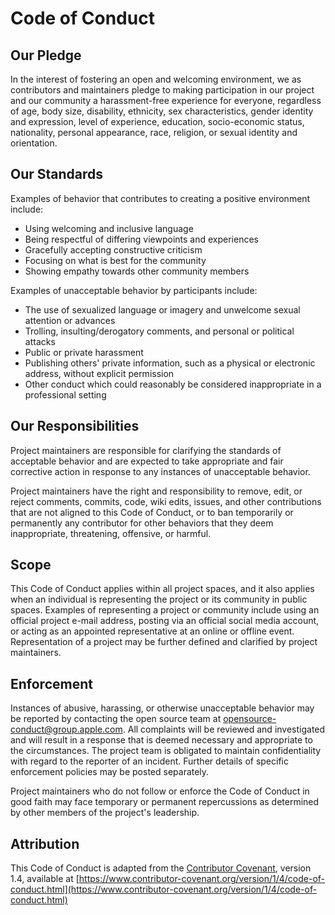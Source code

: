 # Code of Conduct

  ## Our Pledge

  In the interest of fostering an open and welcoming environment, we as
 contributors and maintainers pledge to making participation in our project and
 our community a harassment-free experience for everyone, regardless of age, body
 size, disability, ethnicity, sex characteristics, gender identity and expression,
 level of experience, education, socio-economic status, nationality, personal
 appearance, race, religion, or sexual identity and orientation.

  ## Our Standards

  Examples of behavior that contributes to creating a positive environment
 include:

  * Using welcoming and inclusive language
 * Being respectful of differing viewpoints and experiences
 * Gracefully accepting constructive criticism
 * Focusing on what is best for the community
 * Showing empathy towards other community members

  Examples of unacceptable behavior by participants include:

  * The use of sexualized language or imagery and unwelcome sexual attention or
   advances
 * Trolling, insulting/derogatory comments, and personal or political attacks
 * Public or private harassment
 * Publishing others' private information, such as a physical or electronic
   address, without explicit permission
 * Other conduct which could reasonably be considered inappropriate in a
   professional setting

  ## Our Responsibilities

  Project maintainers are responsible for clarifying the standards of acceptable
 behavior and are expected to take appropriate and fair corrective action in
 response to any instances of unacceptable behavior.

  Project maintainers have the right and responsibility to remove, edit, or
 reject comments, commits, code, wiki edits, issues, and other contributions
 that are not aligned to this Code of Conduct, or to ban temporarily or
 permanently any contributor for other behaviors that they deem inappropriate,
 threatening, offensive, or harmful.

  ## Scope

  This Code of Conduct applies within all project spaces, and it also applies when
 an individual is representing the project or its community in public spaces.
 Examples of representing a project or community include using an official
 project e-mail address, posting via an official social media account, or acting
 as an appointed representative at an online or offline event. Representation of
 a project may be further defined and clarified by project maintainers.

  ## Enforcement

  Instances of abusive, harassing, or otherwise unacceptable behavior may be
 reported by contacting the open source team at [opensource-conduct@group.apple.com](mailto:opensource-conduct@group.apple.com). All
 complaints will be reviewed and investigated and will result in a response that
 is deemed necessary and appropriate to the circumstances. The project team is
 obligated to maintain confidentiality with regard to the reporter of an incident.
 Further details of specific enforcement policies may be posted separately.

  Project maintainers who do not follow or enforce the Code of Conduct in good
 faith may face temporary or permanent repercussions as determined by other
 members of the project's leadership.

  ## Attribution

  This Code of Conduct is adapted from the [Contributor Covenant](https://www.contributor-covenant.org), version 1.4,
 available at [https://www.contributor-covenant.org/version/1/4/code-of-conduct.html](https://www.contributor-covenant.org/version/1/4/code-of-conduct.html)
